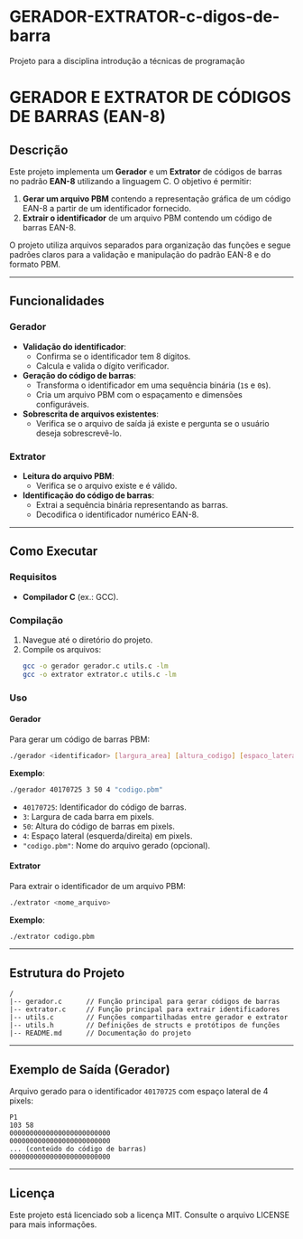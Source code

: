 # GERADOR-EXTRATOR-c-digos-de-barra
Projeto para a disciplina introdução a técnicas de programação 
# GERADOR E EXTRATOR DE CÓDIGOS DE BARRAS (EAN-8)

## Descrição
Este projeto implementa um **Gerador** e um **Extrator** de códigos de barras no padrão **EAN-8** utilizando a linguagem C. O objetivo é permitir:

1. **Gerar um arquivo PBM** contendo a representação gráfica de um código EAN-8 a partir de um identificador fornecido.
2. **Extrair o identificador** de um arquivo PBM contendo um código de barras EAN-8.

O projeto utiliza arquivos separados para organização das funções e segue padrões claros para a validação e manipulação do padrão EAN-8 e do formato PBM.

---

## Funcionalidades

### Gerador
- **Validação do identificador**:
  - Confirma se o identificador tem 8 dígitos.
  - Calcula e valida o dígito verificador.
- **Geração do código de barras**:
  - Transforma o identificador em uma sequência binária (`1`s e `0`s).
  - Cria um arquivo PBM com o espaçamento e dimensões configuráveis.
- **Sobrescrita de arquivos existentes**:
  - Verifica se o arquivo de saída já existe e pergunta se o usuário deseja sobrescrevê-lo.

### Extrator
- **Leitura do arquivo PBM**:
  - Verifica se o arquivo existe e é válido.
- **Identificação do código de barras**:
  - Extrai a sequência binária representando as barras.
  - Decodifica o identificador numérico EAN-8.

---

## Como Executar

### Requisitos
- **Compilador C** (ex.: GCC).

### Compilação
1. Navegue até o diretório do projeto.
2. Compile os arquivos:
   ```bash
   gcc -o gerador gerador.c utils.c -lm
   gcc -o extrator extrator.c utils.c -lm
   ```

### Uso

#### Gerador
Para gerar um código de barras PBM:
```bash
./gerador <identificador> [largura_area] [altura_codigo] [espaco_lateral] [nome_arquivo]
```
**Exemplo**:
```bash
./gerador 40170725 3 50 4 "codigo.pbm"
```
- `40170725`: Identificador do código de barras.
- `3`: Largura de cada barra em pixels.
- `50`: Altura do código de barras em pixels.
- `4`: Espaço lateral (esquerda/direita) em pixels.
- `"codigo.pbm"`: Nome do arquivo gerado (opcional).

#### Extrator
Para extrair o identificador de um arquivo PBM:
```bash
./extrator <nome_arquivo>
```
**Exemplo**:
```bash
./extrator codigo.pbm
```

---

## Estrutura do Projeto

```
/
|-- gerador.c      // Função principal para gerar códigos de barras
|-- extrator.c     // Função principal para extrair identificadores
|-- utils.c        // Funções compartilhadas entre gerador e extrator
|-- utils.h        // Definições de structs e protótipos de funções
|-- README.md      // Documentação do projeto
```

---

## Exemplo de Saída (Gerador)

Arquivo gerado para o identificador `40170725` com espaço lateral de 4 pixels:
```
P1
103 58
0000000000000000000000000
0000000000000000000000000
... (conteúdo do código de barras)
0000000000000000000000000
```

---

## Licença
Este projeto está licenciado sob a licença MIT. Consulte o arquivo LICENSE para mais informações.
